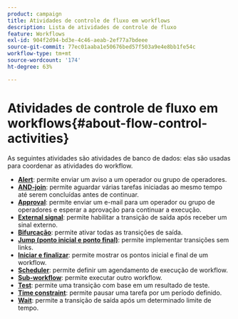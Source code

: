 ```yaml
---
product: campaign
title: Atividades de controle de fluxo em workflows
description: Lista de atividades de controle de fluxo
feature: Workflows
exl-id: 904f2d94-bd3e-4c46-aeab-2ef77a7bdeee
source-git-commit: 77ec01aaba1e50676bed57f503a9e4e8bb1fe54c
workflow-type: tm+mt
source-wordcount: '174'
ht-degree: 63%

---
```


# Atividades de controle de fluxo em workflows{#about-flow-control-activities}

As seguintes atividades são atividades de banco de dados: elas são usadas para coordenar as atividades do workflow.

* **[Alert](alert.md)**: permite enviar um aviso a um operador ou grupo de operadores.
* **[AND-join](and-join.md)**: permite aguardar várias tarefas iniciadas ao mesmo tempo até serem concluídas antes de continuar.
* **[Approval](approval.md)**: permite enviar um e-mail para um operador ou grupo de operadores e esperar a aprovação para continuar a execução.
* **[External signal](external-signal.md)**: permite habilitar a transição de saída após receber um sinal externo.
* **[Bifurcação](fork.md)**: permite ativar todas as transições de saída.
* **[Jump (ponto inicial e ponto final)](jump--start-point-and-end-point-.md)**: permite implementar transições sem links.
* **[Iniciar e finalizar](start-and-end.md)**: permite mostrar os pontos inicial e final de um workflow.
* **[Scheduler](scheduler.md)**: permite definir um agendamento de execução de workflow.
* **[Sub-workflow](sub-workflow.md)**: permite executar outro workflow.
* **[Test](test.md)**: permite uma transição com base em um resultado de teste.
* **[Time constraint](time-constraint.md)**: permite pausar uma tarefa por um período definido.
* **[Wait](wait.md)**: permite a transição de saída após um determinado limite de tempo.
   <!--* **Task**: lets you configure task execution. Refer to the [Task](task.md) section.-->
